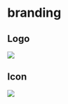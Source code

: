 # branding
## Logo
![](https://rawgit.com/bright/branding/master/logo.svg)

## Icon
![](https://rawgit.com/bright/branding/master/icon.svg)
